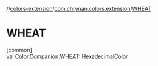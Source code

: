 //[colors-extension](../../index.md)/[com.chrynan.colors.extension](index.md)/[WHEAT](-w-h-e-a-t.md)

# WHEAT

[common]\
val [Color.Companion](../../../colors-core/colors-core/com.chrynan.colors/-color/-companion/index.md).[WHEAT](-w-h-e-a-t.md): [HexadecimalColor](../../../colors-core/colors-core/com.chrynan.colors/-hexadecimal-color/index.md)
